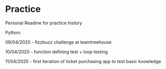 # Practice
Personal Readme for practice history

Python:

09/04/2020  					- fizzbuzz challenge at teamtreehouse

10/04/2020						- function defining test + loop testing

11/04/2020						- first iteration of ticket purchasing app to test basic knowledge
